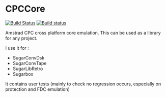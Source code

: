# CPCCore

[![Build Status](https://travis-ci.com/Tom1975/CPCCore.svg?branch=master)](https://travis-ci.com/Tom1975/CPCCore.svg)
[![Build status](https://ci.appveyor.com/api/projects/status/tn3qcw2p4k2xf7gr?svg=true)](https://ci.appveyor.com/project/Tom1975/cpccore)

Amstrad CPC cross platform core emulation.
This can be used as a library for any project.

I use it for :

- SugarConvDsk
- SugarConvTape
- SugarLibRetro
- Sugarbox

It contains user tests (mainly to check no regression occurs, especially on protection and FDC emulation)

